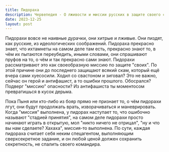 ```yaml
---
title: Пидораха
description: Червепедия - О лживости и миссии русских в защите своего скама.
date: 2023-12-25
layout: post
---
```


<p>Пидорахи вовсе не наивные дурачки, они хитрые и лживые. Они пиздят, как русские, из идеологических соображений. Пидораха прекрасно знает, что ихтамнеты на самом деле там есть, прекрасно знают то, в чём их пытаются переубедить, иными словами, они спрашивают пруфов на то, о чём и так прекрасно сами знают. Пидорахи рассматривают это как своеобразную миссию по защите "своих". По этой причине они до последнего защищают всякий скам, который ещё вчера сами хуесосили. Ходил со свастоном и зиговал? Это не важно, сейчас он герой и антифашист, а то ошибки прошлого. Обосрался? Подверг "миссию" опасности? Из антифашиста ты моментосом превратишься в кусок дерьма.</p>

<p>Пока Пыня или кто-либо из бояр прямо не признает то, о чём пидорахи лгут, они будут продолжать врать, изворачиваться и маневрировать. Когда "миссия" выполнена, у пидорах наступает то, что ошибочно называют "стадией принятия", на самом деле пидорахи просто начинают играть в открытую, мол "никто ничего не отрицал", "ну и что вы нам сделаете? Хахаха", миссия-то выполнена. По сути, каждая пидораха считает себя неким спецагентом, выполняющим сверхсекретное задание, и он любой ценой должен сохранить секретность, не спалить своего командира.</p>